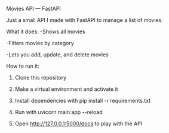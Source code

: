 Movies API — FastAPI

Just a small API I made with FastAPI to manage a list of movies.

What it does:
-Shows all movies

-Filters movies by category

-Lets you add, update, and delete movies

How to run it:
1) Clone this repository

2) Make a virtual environment and activate it

3) Install dependencies with pip install -r requirements.txt

4) Run with uvicorn main:app --reload

5) Open http://127.0.0.1:5000/docs to play with the API
